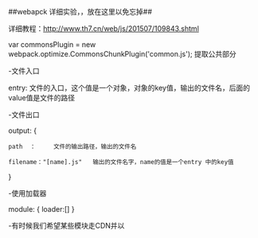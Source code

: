 ##webapck 详细实验，，放在这里以免忘掉##




详细教程：http://www.th7.cn/web/js/201507/109843.shtml


var commonsPlugin = new webpack.optimize.CommonsChunkPlugin('common.js'); 提取公共部分


-文件入口

entry:  文件的入口，这个值是一个对象，对象的key值，输出的文件名，后面的value值是文件的路径

-文件出口

output: {

	path  ：     文件的输出路径，输出的文件名

	filename："[name].js"   输出的文件名字，name的值是一个entry 中的key值



}

-使用加载器

module: {
	loader:[]
}

-有时候我们希望某些模块走CDN并以<script>的形式挂载到页面上来加载，但又希望能在 webpack 的模块中使用上

externals: {
      'react': 'window.React',
      'react/addons': 'window.React',
      'jquery': 'window.jQuery',
      'jQuery': 'window.jQuery',
      'underscore': 'window._',
      //'module_path/modal/Modal.jsx': 'window.XD.Modal',
      'pubsub-js': 'window.PubSub'
    },




-使用路径，，让路径看起来更装逼

resolve{
	alias：{
		'base_path': path.resolve(__dirname + '/app/'),要使用绝对路径，，
	}

	root：“”   优先查找开始路径
	
}



-插件项

plugins ：[];这是一个数组结构





-一些有用的插件


on-build-webpack  在webpack中使用可以提取报错消息


 new WebpackOnBuildPlugin(function(stats) {
            var compilation = stats.compilation;
            var errors = compilation.errors;
            if (errors.length > 0) {
                var error = errors[0];
                pushNotification(error.name, error.message, 'Glass');
            }
            else {
                var message = 'takes ' + (stats.endTime - stats.startTime) + 'ms';

                var warningNumber = compilation.warnings.length;
                if (warningNumber > 0) {
                    message += ', with ' + warningNumber + ' warning(s)';
                }

                pushNotification('webpack building done', message);
            }
        })


















